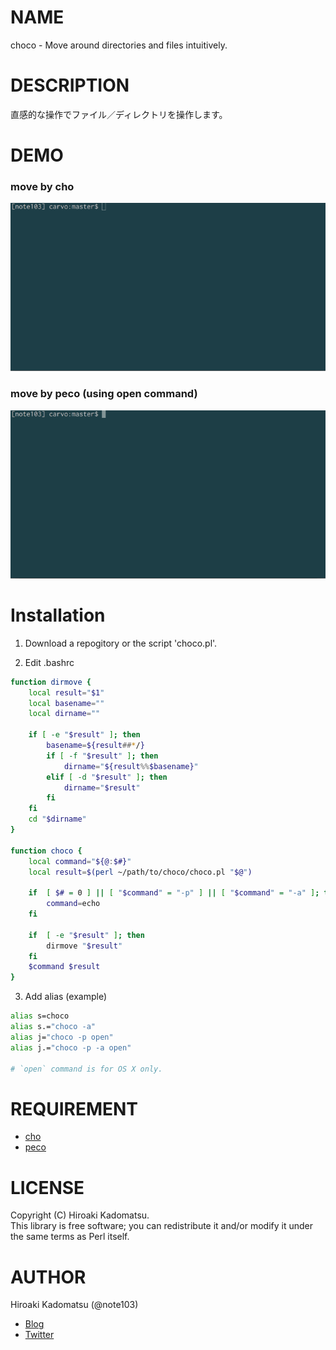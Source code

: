 # NAME

choco - Move around directories and files intuitively.

# DESCRIPTION

直感的な操作でファイル／ディレクトリを操作します。

# DEMO

### move by cho
![choco_cho](./demo/choco_cho.gif)

### move by peco (using open command)
![choco_peco](./demo/choco_peco_open.gif)

# Installation

1) Download a repogitory or the script 'choco.pl'.

2) Edit .bashrc

```bash
function dirmove {
    local result="$1"
    local basename=""
    local dirname=""

    if [ -e "$result" ]; then
        basename=${result##*/}
        if [ -f "$result" ]; then
            dirname="${result%%$basename}"
        elif [ -d "$result" ]; then
            dirname="$result"
        fi
    fi
    cd "$dirname"
}

function choco {
    local command="${@:$#}"
    local result=$(perl ~/path/to/choco/choco.pl "$@")

    if  [ $# = 0 ] || [ "$command" = "-p" ] || [ "$command" = "-a" ]; then
        command=echo
    fi

    if  [ -e "$result" ]; then
        dirmove "$result"
    fi
    $command $result
}
```

3) Add alias (example)

```bash
alias s=choco
alias s.="choco -a"
alias j="choco -p open"
alias j.="choco -p -a open"

# `open` command is for OS X only.
```

# REQUIREMENT

- [cho](https://github.com/mattn/cho)
- [peco](https://github.com/peco/peco)

# LICENSE

Copyright (C) Hiroaki Kadomatsu.  
This library is free software; you can redistribute it and/or modify it under the same terms as Perl itself.

# AUTHOR

Hiroaki Kadomatsu (@note103)

- [Blog](http://note103.hateblo.jp/)
- [Twitter](https://twitter.com/note103)
